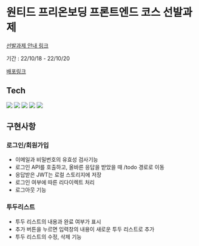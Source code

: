# 원티드 프리온보딩 프론트엔드 코스 선발과제

[선발과제 안내 링크](https://github.com/walking-sunset/selection-task)

기간 : 22/10/18 - 22/10/20

[배포링크](https://preonboarding-seungyeon.netlify.app/)


## Tech
<img src="https://img.shields.io/badge/React-61DAFB?style=flat-square&logo=React&logoColor=black"/> <img src="https://img.shields.io/badge/React Router-CA4245?style=flat-square&logo=React Router&logoColor=white"/> <img src="https://img.shields.io/badge/Bootstrap-7952B3?style=flat-square&logo=Bootstrap&logoColor=white"/> <img src="https://img.shields.io/badge/Axios-5A29E4?style=flat-square&logo=Axios&logoColor=white"/> <img src="https://img.shields.io/badge/styled components-DB7093?style=flat-square&logo=styled-components&logoColor=white"/>

## 구현사항
### 로그인/회원가입
* 이메일과 비밀번호의 유효성 검사기능
* 로그인 API를 호출하고, 올바른 응답을 받았을 때 /todo 경로로 이동
* 응답받은 JWT는 로컬 스토리지에 저장
* 로그인 여부에 따른 리다이렉트 처리
* 로그아웃 기능

### 투두리스트
* 투두 리스트의 내용과 완료 여부가 표시
* 추가 버튼을 누르면 입력창의 내용이 새로운 투두 리스트로 추가
* 투두 리스트의 수정, 삭제 기능
